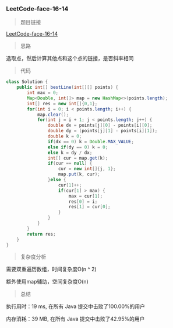 ### LeetCode-face-16-14

> 题目链接

[LeetCode-face-16-14](https://leetcode-cn.com/problems/best-line-lcci/)

> 思路

选取点，然后计算其他点和这个点的链接，是否斜率相同

> 代码

```java
class Solution {
    public int[] bestLine(int[][] points) {
        int max = 0;
        Map<Double, int[]> map = new HashMap<>(points.length);
        int[] res = new int[]{0,1};
        for(int i = 0; i < points.length; i++) {
            map.clear();
            for(int j = i + 1; j < points.length; j++) {
                double dx = points[j][0] - points[i][0];
                double dy = (points[j][1] - points[i][1]);
                double k = 0;
                if(dx == 0) k = Double.MAX_VALUE;
                else if(dy == 0) k = 0;
                else k = dy / dx; 
                int[] cur = map.get(k);
                if(cur == null) {
                    cur = new int[]{j, 1};
                    map.put(k, cur);
                }else {
                    cur[1]++;
                    if(cur[1] > max) {
                        max = cur[1];
                        res[0] = i;
                        res[1] = cur[0];
                    }
                }
            }
        }
        return res;
    }
}
```

> 复杂度分析

需要双重遍历数组，时间复杂度O(n ^ 2)

额外使用map辅助，空间复杂度O(n)

> 总结

执行用时：19 ms, 在所有 Java 提交中击败了100.00%的用户

内存消耗：39 MB, 在所有 Java 提交中击败了42.95%的用户
